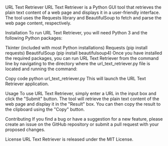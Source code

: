 URL Text Retriever
URL Text Retriever is a Python GUI tool that retrieves the plain text content of a web page and displays it in a user-friendly interface. The tool uses the Requests library and BeautifulSoup to fetch and parse the web page content, respectively.

Installation
To run URL Text Retriever, you will need Python 3 and the following Python packages:

Tkinter (included with most Python installations)
Requests (pip install requests)
BeautifulSoup (pip install beautifulsoup4)
Once you have installed the required packages, you can run URL Text Retriever from the command line by navigating to the directory where the url_text_retriever.py file is located and running the command:

Copy code
python url_text_retriever.py
This will launch the URL Text Retriever application.

Usage
To use URL Text Retriever, simply enter a URL in the input box and click the "Submit" button. The tool will retrieve the plain text content of the web page and display it in the "Result" box. You can then copy the result to the clipboard using the "Copy" button.

Contributing
If you find a bug or have a suggestion for a new feature, please create an issue on the GitHub repository or submit a pull request with your proposed changes.

License
URL Text Retriever is released under the MIT License.
